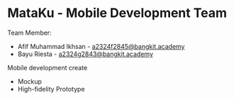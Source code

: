 # MataKu - Mobile Development Team
Team Member:
- Afif Muhammad Ikhsan - a2324f2845@bangkit.academy
- Bayu Riesta - a2324g2843@bangkit.academy

Mobile development create 
- Mockup
- High-fidelity Prototype
